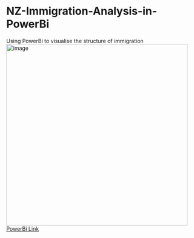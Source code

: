 # NZ-Immigration-Analysis-in-PowerBi
Using PowerBi to visualise the structure of immigration
<img width="478" alt="image" src="https://user-images.githubusercontent.com/121234311/228237937-23b88b31-33bc-4d98-96e4-215eb3886474.png">
[PowerBi Link](https://app.powerbi.com/groups/me/reports/0957753a-a5ca-470b-96a1-7c18e5a662e8/ReportSection)
